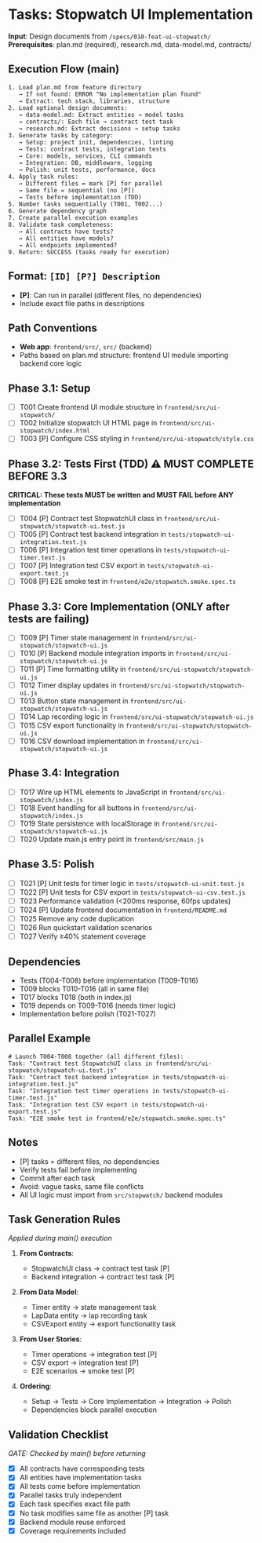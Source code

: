# Tasks: Stopwatch UI Implementation

**Input**: Design documents from `/specs/010-feat-ui-stopwatch/`
**Prerequisites**: plan.md (required), research.md, data-model.md, contracts/

## Execution Flow (main)
```
1. Load plan.md from feature directory
   → If not found: ERROR "No implementation plan found"
   → Extract: tech stack, libraries, structure
2. Load optional design documents:
   → data-model.md: Extract entities → model tasks
   → contracts/: Each file → contract test task
   → research.md: Extract decisions → setup tasks
3. Generate tasks by category:
   → Setup: project init, dependencies, linting
   → Tests: contract tests, integration tests
   → Core: models, services, CLI commands
   → Integration: DB, middleware, logging
   → Polish: unit tests, performance, docs
4. Apply task rules:
   → Different files = mark [P] for parallel
   → Same file = sequential (no [P])
   → Tests before implementation (TDD)
5. Number tasks sequentially (T001, T002...)
6. Generate dependency graph
7. Create parallel execution examples
8. Validate task completeness:
   → All contracts have tests?
   → All entities have models?
   → All endpoints implemented?
9. Return: SUCCESS (tasks ready for execution)
```

## Format: `[ID] [P?] Description`
- **[P]**: Can run in parallel (different files, no dependencies)
- Include exact file paths in descriptions

## Path Conventions
- **Web app**: `frontend/src/`, `src/` (backend)
- Paths based on plan.md structure: frontend UI module importing backend core logic

## Phase 3.1: Setup
- [ ] T001 Create frontend UI module structure in `frontend/src/ui-stopwatch/`
- [ ] T002 Initialize stopwatch UI HTML page in `frontend/src/ui-stopwatch/index.html`
- [ ] T003 [P] Configure CSS styling in `frontend/src/ui-stopwatch/style.css`

## Phase 3.2: Tests First (TDD) ⚠️ MUST COMPLETE BEFORE 3.3
**CRITICAL: These tests MUST be written and MUST FAIL before ANY implementation**
- [ ] T004 [P] Contract test StopwatchUI class in `frontend/src/ui-stopwatch/stopwatch-ui.test.js`
- [ ] T005 [P] Contract test backend integration in `tests/stopwatch-ui-integration.test.js`
- [ ] T006 [P] Integration test timer operations in `tests/stopwatch-ui-timer.test.js`
- [ ] T007 [P] Integration test CSV export in `tests/stopwatch-ui-export.test.js`
- [ ] T008 [P] E2E smoke test in `frontend/e2e/stopwatch.smoke.spec.ts`

## Phase 3.3: Core Implementation (ONLY after tests are failing)
- [ ] T009 [P] Timer state management in `frontend/src/ui-stopwatch/stopwatch-ui.js`
- [ ] T010 [P] Backend module integration imports in `frontend/src/ui-stopwatch/stopwatch-ui.js`
- [ ] T011 [P] Time formatting utility in `frontend/src/ui-stopwatch/stopwatch-ui.js`
- [ ] T012 Timer display updates in `frontend/src/ui-stopwatch/stopwatch-ui.js`
- [ ] T013 Button state management in `frontend/src/ui-stopwatch/stopwatch-ui.js`
- [ ] T014 Lap recording logic in `frontend/src/ui-stopwatch/stopwatch-ui.js`
- [ ] T015 CSV export functionality in `frontend/src/ui-stopwatch/stopwatch-ui.js`
- [ ] T016 CSV download implementation in `frontend/src/ui-stopwatch/stopwatch-ui.js`

## Phase 3.4: Integration
- [ ] T017 Wire up HTML elements to JavaScript in `frontend/src/ui-stopwatch/index.js`
- [ ] T018 Event handling for all buttons in `frontend/src/ui-stopwatch/index.js`
- [ ] T019 State persistence with localStorage in `frontend/src/ui-stopwatch/stopwatch-ui.js`
- [ ] T020 Update main.js entry point in `frontend/src/main.js`

## Phase 3.5: Polish
- [ ] T021 [P] Unit tests for timer logic in `tests/stopwatch-ui-unit.test.js`
- [ ] T022 [P] Unit tests for CSV export in `tests/stopwatch-ui-csv.test.js`
- [ ] T023 Performance validation (<200ms response, 60fps updates)
- [ ] T024 [P] Update frontend documentation in `frontend/README.md`
- [ ] T025 Remove any code duplication
- [ ] T026 Run quickstart validation scenarios
- [ ] T027 Verify ≥40% statement coverage

## Dependencies
- Tests (T004-T008) before implementation (T009-T016)
- T009 blocks T010-T016 (all in same file)
- T017 blocks T018 (both in index.js)
- T019 depends on T009-T016 (needs timer logic)
- Implementation before polish (T021-T027)

## Parallel Example
```
# Launch T004-T008 together (all different files):
Task: "Contract test StopwatchUI class in frontend/src/ui-stopwatch/stopwatch-ui.test.js"
Task: "Contract test backend integration in tests/stopwatch-ui-integration.test.js"
Task: "Integration test timer operations in tests/stopwatch-ui-timer.test.js"
Task: "Integration test CSV export in tests/stopwatch-ui-export.test.js"
Task: "E2E smoke test in frontend/e2e/stopwatch.smoke.spec.ts"
```

## Notes
- [P] tasks = different files, no dependencies
- Verify tests fail before implementing
- Commit after each task
- Avoid: vague tasks, same file conflicts
- All UI logic must import from `src/stopwatch/` backend modules

## Task Generation Rules
*Applied during main() execution*

1. **From Contracts**:
   - StopwatchUI class → contract test task [P]
   - Backend integration → contract test task [P]
   
2. **From Data Model**:
   - Timer entity → state management task
   - LapData entity → lap recording task
   - CSVExport entity → export functionality task
   
3. **From User Stories**:
   - Timer operations → integration test [P]
   - CSV export → integration test [P]
   - E2E scenarios → smoke test [P]

4. **Ordering**:
   - Setup → Tests → Core Implementation → Integration → Polish
   - Dependencies block parallel execution

## Validation Checklist
*GATE: Checked by main() before returning*

- [x] All contracts have corresponding tests
- [x] All entities have implementation tasks
- [x] All tests come before implementation
- [x] Parallel tasks truly independent
- [x] Each task specifies exact file path
- [x] No task modifies same file as another [P] task
- [x] Backend module reuse enforced
- [x] Coverage requirements included
